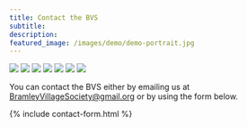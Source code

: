 ```yaml
---
title: Contact the BVS
subtitle: 
description: 
featured_image: /images/demo/demo-portrait.jpg
---
```


<div class="gallery" data-columns="7">
    <img src="{{site.url}}/images/des.png">
    <img src="{{site.url}}/images/margaret.png">
    <img src="{{site.url}}/images/richard.png">
    <img src="{{site.url}}/images/joe.png">
    <img src="{{site.url}}/images/steven.png">  
    <img src="{{site.url}}/images/rosemarie.png">
    <img src="{{site.url}}/images/diane.png"></div>

You can contact the BVS either by emailing us at [BramleyVillageSociety@gmail.org](mailto:BramleyVillageSociety@gmail.org) or by using the form below.

{% include contact-form.html %}

